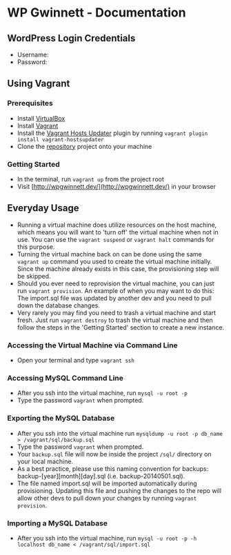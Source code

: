 # WP Gwinnett - Documentation

## WordPress Login Credentials
- Username:
- Password:

## Using Vagrant

### Prerequisites
- Install [VirtualBox](https://www.virtualbox.org/wiki/Downloads)
- Install [Vagrant](http://www.vagrantup.com/downloads.html)
- Install the [Vagrant Hosts Updater](https://github.com/cogitatio/vagrant-hostsupdater) plugin by running `vagrant plugin install vagrant-hostsupdater`
- Clone the [repository](https://github.com/wpgwinnett/wpgwinnett-site) project onto your machine

### Getting Started
- In the terminal, run `vagrant up` from the project root
- Visit [http://wpgwinnett.dev/](http://wpgwinnett.dev/) in your browser

## Everyday Usage
- Running a virtual machine does utilize resources on the host machine, which means you will want to 'turn off' the virtual machine when not in use.  You can use the `vagrant suspend` or `vagrant halt` commands for this purpose.
- Turning the virtual machine back on can be done using the same `vagrant up` command you used to create the virtual machine initially. Since the machine already exists in this case, the provisioning step will be skipped.
- Should you ever need to reprovision the virtual machine, you can just run `vagrant provision`.  An example of when you may want to do this: The import.sql file was updated by another dev and you need to pull down the database changes.
- Very rarely you may find you need to trash a virtual machine and start fresh.  Just run `vagrant destroy` to trash the virtual machine and then follow the steps in the 'Getting Started' section to create a new instance.

### Accessing the Virtual Machine via Command Line
- Open your terminal and type `vagrant ssh`

### Accessing MySQL Command Line
- After you ssh into the virtual machine, run `mysql -u root -p`
- Type the password `vagrant` when prompted.

### Exporting the MySQL Database
- After you ssh into the virtual machine run `mysqldump -u root -p db_name > /vagrant/sql/backup.sql`
- Type the password `vagrant` when prompted.
- Your `backup.sql` file will now be inside the project `/sql/` directory on your local machine.
- As a best practice, please use this naming convention for backups: backup-[year][month][day].sql (i.e. backup-20140501.sql).
- The file named import.sql will be imported automatically during provisioning. Updating this file and pushing the changes to the repo will allow other devs to pull down your changes by running `vagrant provision`.

### Importing a MySQL Database
- After you ssh into the virtual machine, run `mysql -u root -p -h localhost db_name < /vagrant/sql/import.sql`